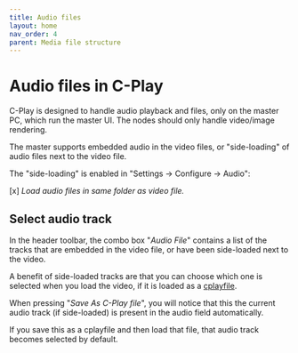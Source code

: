 ```yaml
---
title: Audio files
layout: home
nav_order: 4
parent: Media file structure
---
```


# Audio files in C-Play

C-Play is designed to handle audio playback and files, only on the master PC, which run the master UI. The nodes should only handle video/image rendering.

The master supports embedded audio in the video files, or "side-loading" of audio files next to the video file.

The "side-loading" is enabled in "Settings -> Configure -> Audio":

[x] *Load audio files in same folder as video file.*

## Select audio track

In the header toolbar, the combo box "*Audio File*" contains a list of the tracks that are embedded in the video file, or have been side-loaded next to the video.

A benefit of side-loaded tracks are that you can choose which one is selected when you load the video, if it is loaded as a [cplayfile](cplayfile.md). 

When pressing "*Save As C-Play file*", you will notice that this the current audio track (if side-loaded) is present in the audio field automatically.

If you save this as a cplayfile and then load that file, that audio track becomes selected by default.